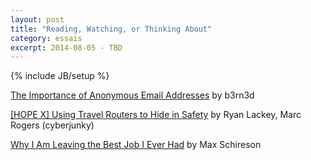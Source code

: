 ```yaml
---
layout: post
title: "Reading, Watching, or Thinking About"
category: essais
excerpt: 2014-08-05 - TBD
---
```

{% include JB/setup %}


[The Importance of Anonymous Email Addresses](http://www.b3rn3d.com/blog/2014/05/16/email/) by b3rn3d  

[[HOPE X] Using Travel Routers to Hide in Safety](https://www.youtube.com/watch?v=sLzhrjuDQfY) by Ryan Lackey, Marc Rogers (cyberjunky)  

[Why I Am Leaving the Best Job I Ever Had](http://maxschireson.com/2014/08/05/1137/?blogsub=subscribed#blog_subscription-3) by Max Schireson

<a href="https://plus.google.com/+VincentBarr0?rel=author"></a>